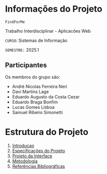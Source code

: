 # Informações do Projeto

`FindForMe`

Trabalho Interdisciplinar - Aplicacões Web

`CURSO`: Sistemas de Informação

`SEMESTRE:` 2025.1

## Participantes

Os membros do grupo são:

- André Nicolas Ferreira Neri
- Davi Martins Lage
- Eduardo Augusto da Costa Cezar
- Eduardo Braga Bonfim
- Lucas Gomes Lisboa
- Samuel Ribeiro Simonetti

# Estrutura do Projeto

1. [Introducao](./docs/01-Introducao.md)
2. [Especificações do Projeto](./docs/02-Especificacao_do_Projeto.md)
3. [Projeto da Interface](./docs/03-Projeto_de_Interface.md)
4. [Metodologia](./docs/04-Metodologia.md)
5. [Referências Bibliográficas](./docs/05-Referencias_Bibliograficas.md)
